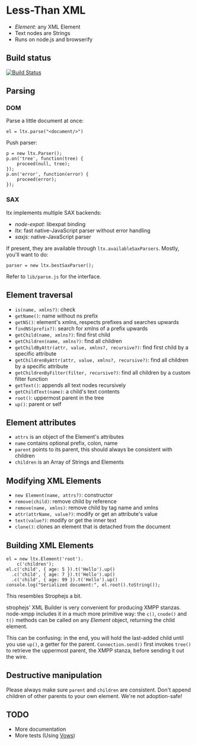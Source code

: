 # Less-Than XML

* *Element:* any XML Element
* Text nodes are Strings
* Runs on node.js and browserify

## Build status

[![Build Status](https://secure.travis-ci.org/astro/ltx.png)](http://travis-ci.org/astro/ltx)

## Parsing

### DOM

Parse a little document at once:

    el = ltx.parse("<document/>")

Push parser:

	p = new ltx.Parser();
	p.on('tree', function(tree) {
		proceed(null, tree);
	});
	p.on('error', function(error) {
		proceed(error);
	});

### SAX

ltx implements multiple SAX backends:

* *node-expat*: libexpat binding
* *ltx*: fast native-JavaScript parser without error handling
* *saxjs*: native-JavaScript parser

If present, they are available through
`ltx.availableSaxParsers`. Mostly, you'll want to do:

    parser = new ltx.bestSaxParser();

Refer to `lib/parse.js` for the interface.


## Element traversal

* `is(name, xmlns?)`: check
* `getName()`: name without ns prefix
* `getNS()`: element's xmlns, respects prefixes and searches upwards
* `findNS(prefix?)`: search for xmlns of a prefix upwards
* `getChild(name, xmlns?)`: find first child
* `getChildren(name, xmlns?)`: find all children
* `getChildByAttr(attr, value, xmlns?, recursive?)`: find first child by a specific attribute
* `getChildrenByAttr(attr, value, xmlns?, recursive?)`: find all children by a specific attribute
* `getChildrenByFilter(filter, recursive?)`: find all children by a custom filter function
* `getText()`: appends all text nodes recursively
* `getChildText(name)`: a child's text contents
* `root()`: uppermost parent in the tree
* `up()`: parent or self


## Element attributes

* `attrs` is an object of the Element's attributes
* `name` contains optional prefix, colon, name
* `parent` points to its parent, this should always be consistent with
  children
* `children` is an Array of Strings and Elements

## Modifying XML Elements

* `new Element(name, attrs?)`: constructor
* `remove(child)`: remove child by reference
* `remove(name, xmlns)`: remove child by tag name and xmlns
* `attr(attrName, value?)`: modify or get an attribute's value
* `text(value?)`: modify or get the inner text
* `clone()`: clones an element that is detached from the document

## Building XML Elements

    el = new ltx.Element('root').
		c('children');
	el.c('child', { age: 5 }).t('Hello').up()
	  .c('child', { age: 7 }).t('Hello').up()
	  .c('child', { age: 99 }).t('Hello').up()
	console.log("Serialized document:", el.root().toString());

This resembles Strophejs a bit.

strophejs' XML Builder is very convenient for producing XMPP
stanzas. node-xmpp includes it in a much more primitive way: the
`c()`, `cnode()` and `t()` methods can be called on any *Element*
object, returning the child element.

This can be confusing: in the end, you will hold the last-added child
until you use `up()`, a getter for the parent. `Connection.send()`
first invokes `tree()` to retrieve the uppermost parent, the XMPP
stanza, before sending it out the wire.


## Destructive manipulation

Please always make sure `parent` and `children` are consistent. Don't
append children of other parents to your own element. We're not
adoption-safe!


## TODO

* More documentation
* More tests (Using [Vows](http://vowsjs.org/))


